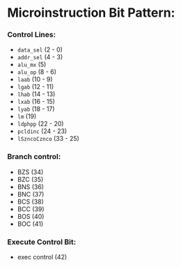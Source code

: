 # Microinstruction Bit Pattern:
### Control Lines:
- `data_sel` (2 - 0)
- `addr_sel` (4 - 3)
- `alu_mx` (5)
- `alu_op` (8 - 6)
- `laab` (10 - 9)
- `lgab` (12 - 11)
- `lhab` (14 - 13)
- `lxab` (16 - 15)
- `lyab` (18 - 17)
- `lm` (19)
- `ldphpp` (22 - 20)
- `pcldinc` (24 - 23)
- `lSzncoCznco` (33 - 25)
### Branch control:
- BZS (34)
- BZC (35)
- BNS (36)
- BNC (37)
- BCS (38)
- BCC (39)
- BOS (40)
- BOC (41)
### Execute Control Bit:
- exec control (42)
